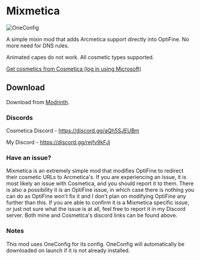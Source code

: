# Mixmetica

![OneConfig](https://github.com/MicrocontrollersDev/Mixmetica/assets/66657148/affc433d-1fc3-45c7-b544-0982b426793f)

A simple mixin mod that adds Arcmetica support directly into OptiFine. No more need for DNS rules. 

Animated capes do not work. All cosmetic types supported.

[Get cosmetics from Cosmetica (log in using Microsoft)](https://login.cosmetica.cc/microsoft-java)

## Download

Download from [Modrinth](https://modrinth.com/mod/mixmetica).

### Discords

Cosmetica Discord - https://discord.gg/aQh5SJEUBm

My Discord - https://discord.gg/rejfv9kFJj

### Have an issue?

Mixmetica is an extremely simple mod that modifies OptiFine to redirect their cosmetic URLs to Arcmetica's. If you are experiencing an issue, it is most likely an issue with Cosmetica, and you should report it to them. There is also a possibility it is an OptiFine issue, in which case there is nothing you can do as OptiFine won't fix it and I don't plan on modifying OptiFine any further than this. If you are able to confirm it is a Mixmetica specific issue, or just not sure what the issue is at all, feel free to report it in my Discord server. Both mine and Cosmetica's discord links can be found above.

### Notes

This mod uses OneConfig for its config. OneConfig will automatically be downloaded on launch if it is not already installed.
